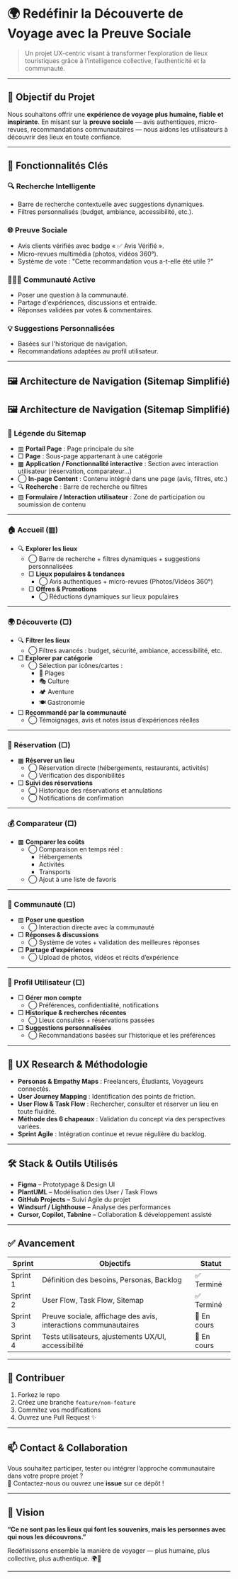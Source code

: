 # 🌍 Redéfinir la Découverte de Voyage avec la Preuve Sociale

> Un projet UX-centric visant à transformer l’exploration de lieux touristiques grâce à l’intelligence collective, l’authenticité et la communauté.

---

## 🚀 Objectif du Projet

Nous souhaitons offrir une **expérience de voyage plus humaine, fiable et inspirante**. En misant sur la **preuve sociale** — avis authentiques, micro-revues, recommandations communautaires — nous aidons les utilisateurs à découvrir des lieux en toute confiance.

---

## 🧭 Fonctionnalités Clés

### 🔍 Recherche Intelligente
- Barre de recherche contextuelle avec suggestions dynamiques.
- Filtres personnalisés (budget, ambiance, accessibilité, etc.).

### 🌐 Preuve Sociale
- Avis clients vérifiés avec badge « ✅ Avis Vérifié ».
- Micro-revues multimédia (photos, vidéos 360°).
- Système de vote : "Cette recommandation vous a-t-elle été utile ?"

### 🧑‍🤝‍🧑 Communauté Active
- Poser une question à la communauté.
- Partage d'expériences, discussions et entraide.
- Réponses validées par votes & commentaires.

### 💡 Suggestions Personnalisées
- Basées sur l'historique de navigation.
- Recommandations adaptées au profil utilisateur.

---

## 🖼️ Architecture de Navigation (Sitemap Simplifié)

## 🖼️ Architecture de Navigation (Sitemap Simplifié)

### 📌 Légende du Sitemap  
- ▥ **Portail Page** : Page principale du site  
- □ **Page** : Sous-page appartenant à une catégorie  
- ▩ **Application / Fonctionnalité interactive** : Section avec interaction utilisateur (réservation, comparateur…)  
- ◯ **In-page Content** : Contenu intégré dans une page (avis, filtres, etc.)  
- 🔍 **Recherche** : Barre de recherche ou filtres  
- ▧ **Formulaire / Interaction utilisateur** : Zone de participation ou soumission de contenu  

---

### 🏠 Accueil (▥)
- 🔍 **Explorer les lieux**  
  - ◯ Barre de recherche + filtres dynamiques + suggestions personnalisées  
  - □ **Lieux populaires & tendances**  
    - ◯ Avis authentiques + micro-revues (Photos/Vidéos 360°)  
  - □ **Offres & Promotions**  
    - ◯ Réductions dynamiques sur lieux populaires  

---

### 🌍 Découverte (□)
- 🔍 **Filtrer les lieux**  
  - ◯ Filtres avancés : budget, sécurité, ambiance, accessibilité, etc.  
- □ **Explorer par catégorie**  
  - ◯ Sélection par icônes/cartes :  
    - 🌊 Plages  
    - 🎭 Culture  
    - 🏕 Aventure  
    - 🍽 Gastronomie  
- □ **Recommandé par la communauté**  
  - ◯ Témoignages, avis et notes issus d’expériences réelles  

---

### 🏨 Réservation (□)
- ▩ **Réserver un lieu**  
  - ◯ Réservation directe (hébergements, restaurants, activités)  
  - ◯ Vérification des disponibilités  
- □ **Suivi des réservations**  
  - ◯ Historique des réservations et annulations  
  - ◯ Notifications de confirmation  

---

### 💰 Comparateur (□)
- ▩ **Comparer les coûts**  
  - ◯ Comparaison en temps réel :  
    - Hébergements  
    - Activités  
    - Transports  
  - ◯ Ajout à une liste de favoris  

---

### 👥 Communauté (□)
- ▧ **Poser une question**  
  - ◯ Interaction directe avec la communauté  
- □ **Réponses & discussions**  
  - ◯ Système de votes + validation des meilleures réponses  
- □ **Partage d’expériences**  
  - ◯ Upload de photos, vidéos et récits d’expérience  

---

### 👤 Profil Utilisateur (□)
- □ **Gérer mon compte**  
  - ◯ Préférences, confidentialité, notifications  
- □ **Historique & recherches récentes**  
  - ◯ Lieux consultés + réservations passées  
- □ **Suggestions personnalisées**  
  - ◯ Recommandations basées sur l’historique et les préférences  


---

## 🎨 UX Research & Méthodologie

- **Personas & Empathy Maps** : Freelancers, Étudiants, Voyageurs connectés.
- **User Journey Mapping** : Identification des points de friction.
- **User Flow & Task Flow** : Rechercher, consulter et réserver un lieu en toute fluidité.
- **Méthode des 6 chapeaux** : Validation du concept via des perspectives variées.
- **Sprint Agile** : Intégration continue et revue régulière du backlog.

---

## 🛠️ Stack & Outils Utilisés

- **Figma** – Prototypage & Design UI
- **PlantUML** – Modélisation des User / Task Flows
- **GitHub Projects** – Suivi Agile du projet
- **Windsurf / Lighthouse** – Analyse des performances
- **Cursor, Copilot, Tabnine** – Collaboration & développement assisté

---

## ✅ Avancement

| Sprint | Objectifs | Statut |
|--------|----------|--------|
| Sprint 1 | Définition des besoins, Personas, Backlog | ✅ Terminé |
| Sprint 2 | User Flow, Task Flow, Sitemap | ✅ Terminé |
| Sprint 3 | Preuve sociale, affichage des avis, interactions communautaires | 🔄 En cours |
| Sprint 4 | Tests utilisateurs, ajustements UX/UI, accessibilité | 🔄 En cours |

---

## 🤝 Contribuer

1. Forkez le repo
2. Créez une branche `feature/nom-feature`
3. Commitez vos modifications
4. Ouvrez une Pull Request ✨

---

## 📫 Contact & Collaboration

Vous souhaitez participer, tester ou intégrer l’approche communautaire dans votre propre projet ?  
📩 Contactez-nous ou ouvrez une **issue** sur ce dépôt !

---

## 🧭 Vision

**“Ce ne sont pas les lieux qui font les souvenirs, mais les personnes avec qui nous les découvrons.”**

Redéfinissons ensemble la manière de voyager — plus humaine, plus collective, plus authentique. 🌍💬

---
